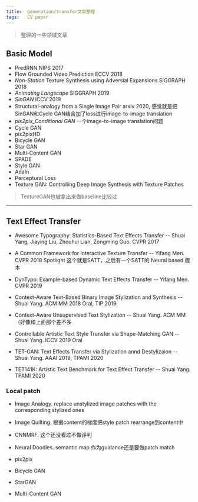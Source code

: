 ```yaml
---
title:	generation/transfer文章整理
tags:	CV paper
---
```


> 整理的一些领域文章

## Basic Model

- PredRNN NIPS 2017
- Flow Grounded Video Prediction ECCV 2018
- *Non-Station* Texture Synthesis using Adversial Expansions SIGGRAPH 2018
- *Animating Langscape* SIGGRAPH 2019
- *SinGAN* ICCV 2019
- Structural-analogy from a Single Image Pair arxiv 2020, 感觉就是把SinGAN和Cycle GAN结合加了loss进行image-to-image translation
- *pix2pix_Conditional GAN* 一个image-to-image translation问题
- Cycle GAN
- pix2pixHD
- Bicycle GAN 
- Star GAN
- Multi-Content GAN
- SPADE
- Style GAN
- AdaIn
- Perceptural Loss
- Texture GAN: Controlling Deep Image Synthesis with Texture Patches

> TextureGAN也被拿出来做baseline比较过

---

## Text Effect Transfer

- Awesome Typography: Statistics-Based Text Effects Transfer -- Shuai Yang, Jiaying Liu, Zhouhui Lian, Zongming Guo. CVPR 2017

- A Common Framework for Interactive Texture Transfer -- Yifang Men. CVPR 2018 Spotlight 这个就是SATT，之后有一个SATT的 Neural based 版本

- DynTypo: Example-based Dynamic Text Effects Transfer -- Yifang Men. CVPR 2019

- Context-Aware Text-Based Binary Image Stylization and Synthesis -- Shuai Yang. ACM MM 2018 Oral, TIP 2019 

- Context-Aware Unsupervised Text Stylization -- Shuai Yang. ACM MM （好像和上面那个差不多

- Controllable Artistic Text Style Transfer via Shape-Matching GAN -- Shuai Yang. ICCV 2019 Oral 

- TET-GAN: Text Effects Transfer via Stylization annd Destylizaion -- Shuai Yang. AAAI 2019, TPAMI 2020

- TET141K: Artistic Text Benchmark for Text Effect Transfer -- Shuai Yang. TPAMI 2020

### Local patch

- Image Analogy. replace unstylized image patches with the corresponding stylized ones 

- Image Quilting. 根据content的梯度把style patch rearrange到content中

- CNNMRF. 这个还没看过不做评判

- Neural Doodles. semantic map 作为guidance还是要做patch match

- pix2pix

- Bicycle GAN 

- StarGAN

- Multi-Content GAN





